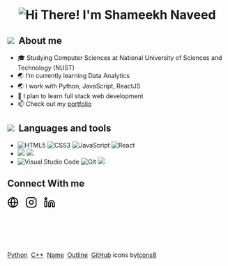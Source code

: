 <h1 align="center">
<img src="https://readme-typing-svg.herokuapp.com?font=times+new+roman&size=21&color=000000&background=FF391900&center=true&vCenter=true&lines=Hello!+I'm+Shameekh+Naveed;Nice+to+meet+you" alt="Hi There! I'm Shameekh Naveed">
</h1>
<h2><img src="https://img.icons8.com/doodle/30/000000/name.png"/>&nbsp;&nbsp;About me</h2>
<ul>
<li>🎓  Studying Computer Sciences at National University of Sciences and Technology (NUST)</li>
<li>🌏  I’m currently learning Data Analytics </li>
<li>🌏  I work with Python, JavaScript, ReactJS </li>
<li>🎯  I plan to learn full stack web development</li>
<li>📫  Check out my <a href="https://shameekhn.netlify.app">portfolio </a></li>
</ul>
<h2><img src="https://img.icons8.com/cotton/30/000000/outline.png"/>&nbsp;&nbsp;Languages and tools</h2>
<ul>
<li>
<img alt="HTML5" width="26px" src="https://cdn.jsdelivr.net/gh/devicons/devicon/icons/html5/html5-original.svg">
<img alt="CSS3" width="26px" src="https://cdn.jsdelivr.net/gh/devicons/devicon/icons/css3/css3-original.svg">
<img alt="JavaScript" width="26px" src="https://cdn.jsdelivr.net/gh/devicons/devicon/icons/javascript/javascript-original.svg">
<img alt="React" width="26px" src="https://cdn.jsdelivr.net/gh/devicons/devicon/icons/react/react-original.svg">
</li>

<li>
<img src="https://img.icons8.com/fluency/30/000000/python.png"/>
<img src="https://img.icons8.com/color/30/000000/c-plus-plus-logo.png"/>
</li>

<li>
<img alt="Visual Studio Code" width="26px" src="https://cdn.jsdelivr.net/gh/devicons/devicon/icons/vscode/vscode-original.svg">
<img alt="Git" width="26px" src="https://cdn.jsdelivr.net/gh/devicons/devicon/icons/git/git-original.svg">
<img src="https://img.icons8.com/ios-glyphs/30/000000/github.png"/>
</li>
</ul>

<h2>Connect With me</h2>
<a target="_blank" href="https://shameekhn.netlify.app"><img src="img/globe-light.svg" width="26px"></a>&nbsp;&nbsp;&nbsp;
<a target="_blank" href="https://www.instagram.com/sham._.kh/"><img src="img/instagram-light.svg" width="26px"></a>&nbsp;&nbsp;&nbsp;
<a target="_blank" href="https://www.linkedin.com/in/shameekh-naveed/"><img src="img/linkedin-light.svg" width="26px"></a>


<br><br><br><br>
<footer><a target="_blank" href="https://icons8.com/icon/13441/python">Python</a>
&nbsp;<a target="_blank" href="https://icons8.com/icon/40669/c++">C++</a>
&nbsp;<a target="_blank" href="https://icons8.com/icon/MXJBhIDosJsE/name">Name</a>
&nbsp;<a target="_blank" href="https://icons8.com/icon/65372/outline">Outline</a>
&nbsp;<a target="_blank" href="https://icons8.com/icon/62856/github">GitHub</a>&nbsp;icons by<a target="_blank" href="https://icons8.com">Icons8</a>
</footer>
<!--
Icons courtesy: https://github.com/codeSTACKr/codeSTACKr
-->
<!---
Shameekh-Naveed/Shameekh-Naveed is a ✨ special ✨ repository because its `README.md` (this file) appears on your GitHub profile.
You can click the Preview link to take a look at your changes.
--->
